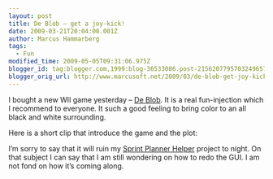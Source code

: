 ```yaml
---
layout: post
title: De Blob – get a joy-kick!
date: 2009-03-21T20:04:00.001Z
author: Marcus Hammarberg
tags:
  - Fun
modified_time: 2009-05-05T09:31:06.975Z
blogger_id: tag:blogger.com,1999:blog-36533086.post-2156207795703249657
blogger_orig_url: http://www.marcusoft.net/2009/03/de-blob-get-joy-kick.html
---
```



I bought a new WII game yesterday –
<a href="http://www.deblob.com/" target="_blank">De Blob</a>. It is a
real fun-injection which I recommend to everyone. It such a good feeling
to bring color to an all black and white surrounding.

Here is a short clip that introduce the game and the plot:

<div
id="scid:5737277B-5D6D-4f48-ABFC-DD9C333F4C5D:7a1ebb15-5ee1-41c9-bf0b-b272fd00f8a1"
class="wlWriterEditableSmartContent"
style="padding-bottom: 0px; margin: 0px; padding-left: 0px; padding-right: 0px; display: inline; float: none; padding-top: 0px">

I’m sorry to say that it will ruin my <a
href="http://www.marcusoft.net/search/label/Sprint%20Planner%20Helper"
target="_blank">Sprint Planner Helper</a> project to night. On that
subject I can say that I am still wondering on how to redo the GUI. I am
not fond on how it’s coming along.
